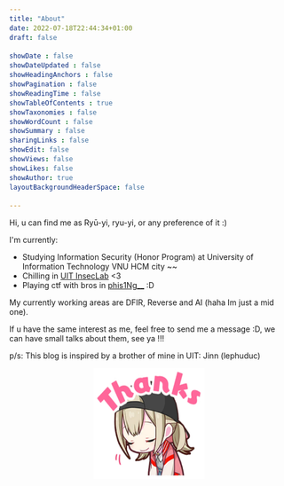 ```yaml
---
title: "About"
date: 2022-07-18T22:44:34+01:00
draft: false

showDate : false
showDateUpdated : false
showHeadingAnchors : false
showPagination : false
showReadingTime : false
showTableOfContents : true
showTaxonomies : false 
showWordCount : false
showSummary : false
sharingLinks : false
showEdit: false
showViews: false
showLikes: false
showAuthor: true
layoutBackgroundHeaderSpace: false

---
```


Hi, u can  find me as Ryū-yi, ryu-yi, or any preference of it :)

I'm currently:
- Studying Information Security (Honor Program) at University of Information Technology VNU HCM city ~~
- Chilling in [UIT InsecLab](https://inseclab.uit.edu.vn/) <3
- Playing ctf with bros in [phis1Ng__](https://ctftime.org/team/213093) :D

My currently working areas are DFIR, Reverse and AI (haha Im just a mid one).

If u have the same interest as me, feel free to send me a message :D, we can have small talks about them, see ya !!!

p/s: This blog is inspired by a brother of mine in UIT: Jinn (lephuduc)

<p align="center">
    <img src="thanks.webp" alt="Alt Text" width="200" height="200" style="display: block; margin: 0 auto;">
</p>
